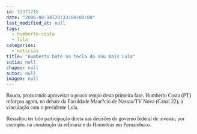 ```yaml
---
id: 12371716
date: "2006-08-14T20:33:00+00:00"
last_modified_at: null
tags:
  - humberto-costa
  - lula
categories:
  - noticias
title: "Humberto bate na tecla do sou mais Lula"
sutia: null
chapeu: null
autor: null
imagem: null
---
```

<p><P><FONT face=Verdana>Rouco,&nbsp;procurando aproveitar&nbsp;o pouco tempo desta primeira fase, Humberto Costa (PT) reforçou agora, no debate da Faculdade Maur?cio de Nassau/TV Nova (Canal 22), a vinculação&nbsp;com o presidente Lula.</FONT></P></p>
<p><P><FONT face=Verdana>Ressaltou&nbsp;ter tido participação direta&nbsp;nas decisões do governo federal de investir, por exemplo, na construção da refinaria e da Hemobras em Pernambuco.</FONT></P> </p>
